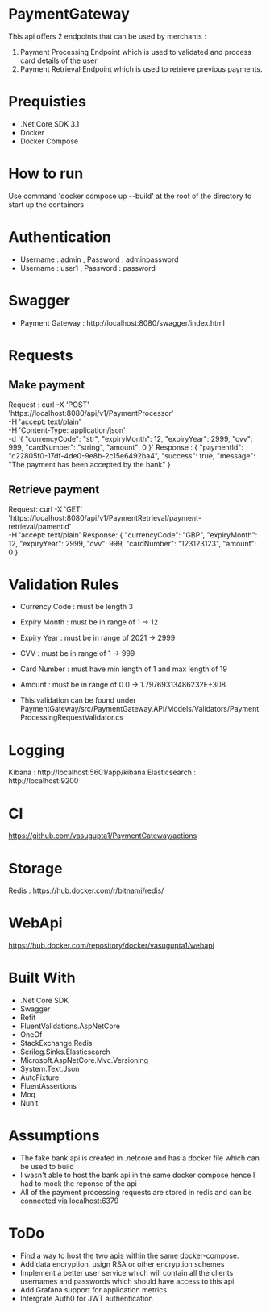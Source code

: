# PaymentGateway

This api offers 2 endpoints that can be used by merchants :
1) Payment Processing Endpoint which is used to validated and process card details of the user
2) Payment Retrieval Endpoint which is used to retrieve previous payments.

# Prequisties
* .Net Core SDK 3.1
* Docker 
* Docker Compose
# How to run
Use command 'docker compose up --build' at the root of the directory to start up the containers

# Authentication
* Username : admin , Password : adminpassword
* Username : user1 , Password : password

# Swagger
* Payment Gateway : http://localhost:8080/swagger/index.html

# Requests

## Make payment ##
Request :
curl -X 'POST' \
  'https://localhost:8080/api/v1/PaymentProcessor' \
  -H 'accept: text/plain' \
  -H 'Content-Type: application/json' \
  -d '{
  "currencyCode": "str",
  "expiryMonth": 12,
  "expiryYear": 2999,
  "cvv": 999,
  "cardNumber": "string",
  "amount": 0
}'
Response : 
{
  "paymentId": "c22805f0-17df-4de0-9e8b-2c15e6492ba4",
  "success": true,
  "message": "The payment has been accepted by the bank"
}


## Retrieve payment ##
Request:
curl -X 'GET' \
  'https://localhost:8080/api/v1/PaymentRetrieval/payment-retrieval/pamentid' \
  -H 'accept: text/plain'
Response:
{
  "currencyCode": "GBP",
  "expiryMonth": 12,
  "expiryYear": 2999,
  "cvv": 999,
  "cardNumber": "123123123",
  "amount": 0
}

# Validation Rules 
* Currency Code : must be length 3
* Expiry Month : must be in range of 1 -> 12
* Expiry Year : must be in range of 2021 -> 2999
* CVV : must be in range of 1 -> 999
* Card Number : must have min length of 1 and max length of 19
* Amount : must be in range of 0.0 -> 1.79769313486232E+308

* This validation can be found under PaymentGateway/src/PaymentGateway.API/Models/Validators/PaymentProcessingRequestValidator.cs 


# Logging 
Kibana : http://localhost:5601/app/kibana
Elasticsearch : http://localhost:9200

# CI 
https://github.com/vasugupta1/PaymentGateway/actions

# Storage 
Redis : https://hub.docker.com/r/bitnami/redis/

# WebApi
https://hub.docker.com/repository/docker/vasugupta1/webapi

# Built With
* .Net Core SDK
* Swagger
* Refit
* FluentValidations.AspNetCore
* OneOf
* StackExchange.Redis
* Serilog.Sinks.Elasticsearch
* Microsoft.AspNetCore.Mvc.Versioning
* System.Text.Json
* AutoFixture
* FluentAssertions
* Moq
* Nunit

# Assumptions 
* The fake bank api is created in .netcore and has a docker file which can be used to build 
* I wasn't able to host the bank api in the same docker compose hence I had to mock the reponse of the api 
* All of the payment processing requests are stored in redis and can be connected via localhost:6379

# ToDo
* Find a way to host the two apis within the same docker-compose.
* Add data encryption, usign RSA or other encryption schemes
* Implement a better user service which will contain all the clients usernames and passwords which should have access to this api
* Add Grafana support for application metrics
* Intergrate Auth0 for JWT authentication 

